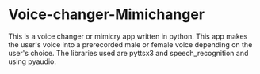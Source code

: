# Voice-changer-Mimichanger
This is a voice changer or mimicry app written in python.
This app makes the user's voice into a prerecorded male or female voice depending on the user's choice.
The libraries used are pyttsx3 and speech_recognition and using pyaudio.

